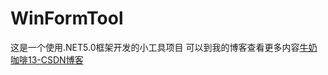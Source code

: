 # WinFormTool
这是一个使用.NET5.0框架开发的小工具项目
可以到我的博客查看更多内容[牛奶咖啡13-CSDN博客](https://blog.csdn.net/xiaochenXIHUA?type=blog)
